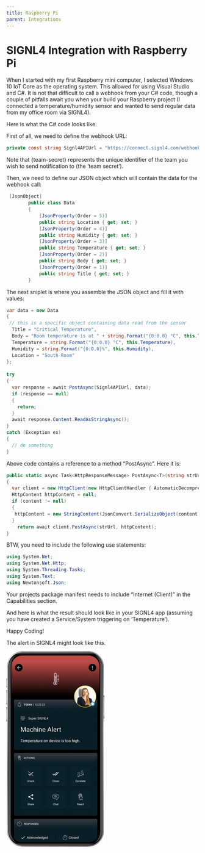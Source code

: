 ```yaml
---
title: Raspberry Pi
parent: Integrations
---
```


# SIGNL4 Integration with Raspberry Pi

When I started with my first Raspberry mini computer, I selected Windows 10 IoT Core as the operating system. This allowed for using Visual Studio and C#. It is not that difficult to call a webhook from your C# code, though a couple of pitfalls await you when your build your Raspberry project (I connected a temperature/humidity sensor and wanted to send regular data from my office room via SIGNL4).

Here is what the C# code looks like.

First of all, we need to define the webhook URL:

```C#
private const string Signl4APIUrl = "https://connect.signl4.com/webhook/{team-secret}";
```

Note that {team-secret} represents the unique identifier of the team you wish to send notification to (the ‘team secret’).

Then, we need to define our JSON object which will contain the data for the webhook call:

```C#
 [JsonObject]
        public class Data
        {
            [JsonProperty(Order = 5)]
            public string Location { get; set; }
            [JsonProperty(Order = 4)]
            public string Humidity { get; set; }
            [JsonProperty(Order = 3)]
            public string Temperature { get; set; }
            [JsonProperty(Order = 2)]
            public string Body { get; set; }
            [JsonProperty(Order = 1)]
            public string Title { get; set; }
        }
```

The next sniplet is where you assemble the JSON object and fill it with values:

```C#
var data = new Data 
{
 // this is a specific object containing data read from the sensor
  Title = "Critical Temperature",
  Body = "Room temperature is at " + string.Format("{0:0.0} °C", this.Temperature),
  Temperature = string.Format("{0:0.0} °C", this.Temperature),
  Humidity = string.Format("{0:0.0}%", this.Humidity),
  Location = "South Room"
};

try
{
  var response = await PostAsync(Signl4APIUrl, data);
  if (response == null)
  {
    return;
  }
  await response.Content.ReadAsStringAsync();
}
catch (Exception ex)
{
  // do something 
}
```

Above code contains a reference to a method “PostAsync”. Here it is:

```C#
public static async Task<HttpResponseMessage> PostAsync<T>(string strUrl, T content)
{
  var client = new HttpClient(new HttpClientHandler { AutomaticDecompression = DecompressionMethods.GZip | DecompressionMethods.Deflate });
  HttpContent httpContent = null;
  if (content != null)
  {
   httpContent = new StringContent(JsonConvert.SerializeObject(content), Encoding.UTF8, "application/json");
  }
    return await client.PostAsync(strUrl, httpContent);
}
```

BTW, you need to include the following use statements:

```C#
using System.Net;
using System.Net.Http;
using System.Threading.Tasks;
using System.Text;
using Newtonsoft.Json;
```

Your projects package manifest needs to include “Internet (Client)” in the Capabilities section.

And here is what the result should look like in your SIGNL4 app (assuming you have created a Service/System triggering on ‘Temperature’).

Happy Coding!

The alert in SIGNL4 might look like this.

![SIGNL4 Alert](signl4-iot.png)
